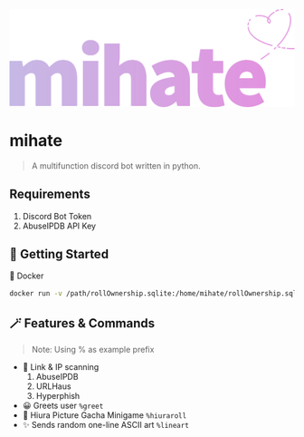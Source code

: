 
![logo](assets/mihate-logo.png)
# mihate

> A multifunction discord bot written in python.

## Requirements
1. Discord Bot Token
2. AbuseIPDB API Key

## 🚀 Getting Started
🐋 Docker
```sh
docker run -v /path/rollOwnership.sqlite:/home/mihate/rollOwnership.sqlite -e "TOKEN=<DISCORD_BOT_TOKEN>" -e "ABUSEIPDB_KEY=<ABUSEIPDB_APIKEY" -e "PREFIX=<BOT_PREFIX>" ghcr.io/rinlabs/mihate:latest
```

## 🪄 Features & Commands
> Note: Using % as example prefix
 - 🔎 Link & IP scanning
   1. AbuseIPDB
   2. URLHaus
   3. Hyperphish
 - 😀 Greets user
 `%greet`
 - 🎲 Hiura Picture Gacha Minigame
 `%hiuraroll`
 - ✨ Sends random one-line ASCII art
 `%lineart`
 
